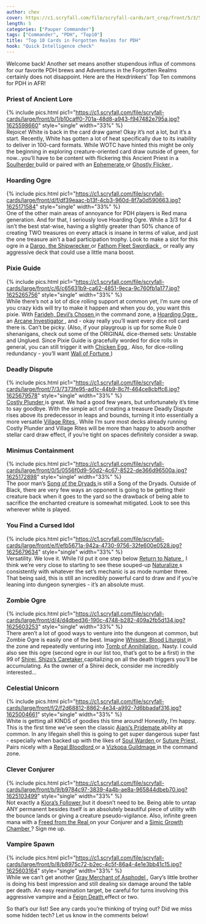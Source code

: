 ```yaml
---
author: chev
cover: https://c1.scryfall.com/file/scryfall-cards/art_crop/front/5/3/53df7b80-71bf-4013-ad44-f76eae8ac81b.jpg?1625163435
length: 5
categories: ["Pauper Commander"]
tags: ["Commander", "PDH", "Top10"]
title: "Top 10 Cards in Forgotten Realms for PDH"
hook: "Quick Intelligence check"
---
```

Welcome back! Another set means another stupendous influx of commons for our favorite PDH brews and Adventures in the Forgotten Realms certainly does not disappoint. Here are the Hexdrinkers’ Top Ten commons for PDH in AFR!

### Priest of Ancient Lore
{% include pics.html
pic1="https://c1.scryfall.com/file/scryfall-cards/large/front/b/1/b10caff0-701a-48d8-a943-f947482e795a.jpg?1625598660"
style="single"
width="33%" %}
<br />
Rejoice! White is back in the card draw game! Okay it’s not a lot, but it’s a start. Recently, White has gotten a lot of heat specifically due to its inability to deliver in 100-card formats. While WOTC have hinted this might be only the beginning in exploring creature-oriented card draw outside of green, for now...you’ll have to be content with flickering this Ancient Priest in a <a
	class="accented-link external-card-link"
	target="_blank"
	href="https://scryfall.com/card/khc/93/soulherder?utm_source=api"
	data-toggle="popover"
	data-placement="top"
	data-content="<img src='https://c1.scryfall.com/file/scryfall-cards/normal/front/5/0/50bc0f5b-7421-45b9-af85-86dd9821b7d8.jpg?1620530859' width=100% height=100%>">
	Soulherder
</a> build or paired with an <a
	class="accented-link external-card-link"
	target="_blank"
	href="https://scryfall.com/card/mh1/7/ephemerate?utm_source=api"
	data-toggle="popover"
	data-placement="top"
	data-content="<img src='https://c1.scryfall.com/file/scryfall-cards/normal/front/2/d/2da5f3f8-5eef-498f-ba2c-2f3fbc3745aa.jpg?1562201088' width=100% height=100%>">
	Ephemerate
</a> or <a
	class="accented-link external-card-link"
	target="_blank"
	href="https://scryfall.com/card/khc/39/ghostly-flicker?utm_source=api"
	data-toggle="popover"
	data-placement="top"
	data-content="<img src='https://c1.scryfall.com/file/scryfall-cards/normal/front/4/8/485ab561-9c2a-4f99-9317-8726bcdae364.jpg?1620529574' width=100% height=100%>">
	Ghostly Flicker
</a>.

### Hoarding Ogre
{% include pics.html
pic1="https://c1.scryfall.com/file/scryfall-cards/large/front/d/f/df39eaac-b13f-4cb3-960d-8f7a0d590663.jpg?1625171584"
style="single"
width="33%" %}
<br />
One of the other main areas of annoyance for PDH players is Red mana generation. And for that, I seriously love Hoarding Ogre. While a 3/3 for 4 isn’t the best stat-wise, having a slightly greater than 50% chance of creating TWO treasures on every attack is insane in terms of value, and just the one treasure ain’t a bad participation trophy. Look to make a slot for this ogre in a <a
	class="accented-link external-card-link"
	target="_blank"
	href="https://scryfall.com/card/cmr/172/dargo-the-shipwrecker?utm_source=api"
	data-toggle="popover"
	data-placement="top"
	data-content="<img src='https://c1.scryfall.com/file/scryfall-cards/normal/front/5/c/5cd87cf8-4d5d-4aba-8dfa-800b1fb3799b.jpg?1608910155' width=100% height=100%>">
	Dargo, the Shipwrecker
</a> or <a
	class="accented-link external-card-link"
	target="_blank"
	href="https://scryfall.com/card/cmr/177/fathom-fleet-swordjack?utm_source=api"
	data-toggle="popover"
	data-placement="top"
	data-content="<img src='https://c1.scryfall.com/file/scryfall-cards/normal/front/5/3/53c267b7-dbd6-43c5-9741-10f635bff4b1.jpg?1616447015' width=100% height=100%>">
	Fathom Fleet Swordjack
</a>, or really any aggressive deck that could use a little mana boost.

### Pixie Guide
{% include pics.html
pic1="https://c1.scryfall.com/file/scryfall-cards/large/front/c/6/c65631b9-ca62-4851-9eca-9c760fb1a177.jpg?1625265756"
style="single"
width="33%" %}
<br />
While there’s not a lot of dice rolling support at common yet, I’m sure one of you crazy kids will try to make it happen and when you do, you want this pixie. With <a
	class="accented-link external-card-link"
	target="_blank"
	href="https://scryfall.com/card/afr/221/farideh-devils-chosen?utm_source=api"
	data-toggle="popover"
	data-placement="top"
	data-content="<img src='https://c1.scryfall.com/file/scryfall-cards/normal/front/1/b/1b2ff142-029b-4446-960a-2ff200fb9aee.jpg?1625457242' width=100% height=100%>">
	Farideh, Devil’s Chosen
</a> in the command zone, a <a
	class="accented-link external-card-link"
	target="_blank"
	href="https://scryfall.com/card/afr/146/hoarding-ogre?utm_source=api"
	data-toggle="popover"
	data-placement="top"
	data-content="<img src='https://c1.scryfall.com/file/scryfall-cards/normal/front/d/f/df39eaac-b13f-4cb3-960d-8f7a0d590663.jpg?1625171584' width=100% height=100%>">
	Hoarding Ogre
</a>, an <a
	class="accented-link external-card-link"
	target="_blank"
	href="https://scryfall.com/card/afr/46/arcane-investigator?utm_source=api"
	data-toggle="popover"
	data-placement="top"
	data-content="<img src='https://c1.scryfall.com/file/scryfall-cards/normal/front/d/c/dc457520-9947-4f65-bbe7-9b95bd2c23af.jpg?1625246508' width=100% height=100%>">
	Arcane Investigator
</a>, and - okay really you’ll want every dice roll card there is. Can’t be picky. (Also, if your playgroup is up for some Rule 0 shenanigans, check out some of the ORIGINAL dice-themed sets: Unstable and Unglued. Since Pixie Guide is gracefully worded for dice rolls in general, you can still trigger it with <a
	class="accented-link external-card-link"
	target="_blank"
	href="https://scryfall.com/card/ugl/41/chicken-egg?utm_source=api"
	data-toggle="popover"
	data-placement="top"
	data-content="<img src='https://c1.scryfall.com/file/scryfall-cards/normal/front/6/4/640ac565-331b-47e2-b2af-a8a94a96488a.jpg?1582935068' width=100% height=100%>">
	Chicken Egg
</a>. Also, for dice-rolling redundancy - you’ll want <a
	class="accented-link external-card-link"
	target="_blank"
	href="https://scryfall.com/card/und/30/wall-of-fortune?utm_source=api"
	data-toggle="popover"
	data-placement="top"
	data-content="<img src='https://c1.scryfall.com/file/scryfall-cards/normal/front/7/d/7d09f247-99c6-4038-9cd1-7c4ccc3d7005.jpg?1583965503' width=100% height=100%>">
	Wall of Fortune
</a>)

### Deadly Dispute
{% include pics.html
pic1="https://c1.scryfall.com/file/scryfall-cards/large/front/7/3/7373fe95-ad1c-44b9-8c7f-464ce8cbffc6.jpg?1625679578"
style="single"
width="33%" %}
<br />
<a
	class="accented-link external-card-link"
	target="_blank"
	href="https://scryfall.com/card/2xm/80/costly-plunder?utm_source=api"
	data-toggle="popover"
	data-placement="top"
	data-content="<img src='https://c1.scryfall.com/file/scryfall-cards/normal/front/5/9/598405fd-02d2-4bf8-b241-7a2ae6338913.jpg?1598304489' width=100% height=100%>">
	Costly Plunder
</a> is great. We had a good few years, but unfortunately it’s time to say goodbye. With the simple act of creating a treasure Deadly Dispute rises above its predecessor in leaps and bounds, turning it into essentially a more versatile <a
	class="accented-link external-card-link"
	target="_blank"
	href="https://scryfall.com/card/khm/117/village-rites?utm_source=api"
	data-toggle="popover"
	data-placement="top"
	data-content="<img src='https://c1.scryfall.com/file/scryfall-cards/normal/front/0/f/0fab9ee8-776a-48e5-b309-bcd381e67bf7.jpg?1621304677' width=100% height=100%>">
	Village Rites
</a>. While I’m sure most decks already running Costly Plunder and Village Rites will be more than happy to absorb another stellar card draw effect, if you’re tight on spaces definitely consider a swap.

### Minimus Containment
{% include pics.html
pic1="https://c1.scryfall.com/file/scryfall-cards/large/front/0/5/0556f0d9-50d2-4c67-8522-de366d96500a.jpg?1625172898"
style="single"
width="33%" %}
<br />
The poor man’s <a
	class="accented-link external-card-link"
	target="_blank"
	href="https://scryfall.com/card/cma/147/song-of-the-dryads?utm_source=api"
	data-toggle="popover"
	data-placement="top"
	data-content="<img src='https://c1.scryfall.com/file/scryfall-cards/normal/front/0/c/0ccb4579-b090-45f6-a967-cec2c195f565.jpg?1592673193' width=100% height=100%>">
	Song of the Dryads
</a> is still a Song of the Dryads. Outside of Black, there are very few ways an opponent is going to be getting their creature back when it goes to the yard so the drawback of being able to sacrifice the enchanted creature is somewhat mitigated. Look to see this wherever white is played.

### You Find a Cursed Idol
{% include pics.html
pic1="https://c1.scryfall.com/file/scryfall-cards/large/front/e/f/efb5671a-942a-4730-9756-32fe600e0528.jpg?1625679634"
style="single"
width="33%" %}
<br />
Versatility. We love it. While I’d put it one step below <a
	class="accented-link external-card-link"
	target="_blank"
	href="https://scryfall.com/card/m21/200/return-to-nature?utm_source=api"
	data-toggle="popover"
	data-placement="top"
	data-content="<img src='https://c1.scryfall.com/file/scryfall-cards/normal/front/3/f/3f1b4490-d96d-4448-835b-6cc453c1f344.jpg?1594737172' width=100% height=100%>">
	Return to Nature
</a>, I think we’re very close to starting to see these souped-up <a
	class="accented-link external-card-link"
	target="_blank"
	href="https://scryfall.com/card/m19/190/naturalize?utm_source=api"
	data-toggle="popover"
	data-placement="top"
	data-content="<img src='https://c1.scryfall.com/file/scryfall-cards/normal/front/3/9/390c40ba-2464-44ae-8d67-93c72ab3c425.jpg?1562301697' width=100% height=100%>">
	Naturalize
</a>s consistently with whatever the set’s mechanic is as mode number three. That being said, this is still an incredibly powerful card to draw and if you’re leaning into dungeon synergies - it’s an absolute must.

### Zombie Ogre
{% include pics.html
pic1="https://c1.scryfall.com/file/scryfall-cards/large/front/d/4/d4dbed36-190c-4748-b282-409a2fb5d134.jpg?1625603253"
style="single"
width="33%" %}
<br />
There aren’t a lot of good ways to venture into the dungeon at common, but Zombie Ogre is easily one of the best. Imagine <a
	class="accented-link external-card-link"
	target="_blank"
	href="https://scryfall.com/card/dom/111/whisper-blood-liturgist?utm_source=api"
	data-toggle="popover"
	data-placement="top"
	data-content="<img src='https://c1.scryfall.com/file/scryfall-cards/normal/front/0/6/0647feeb-ad7a-40c7-830f-f307ba8339ad.jpg?1562730877' width=100% height=100%>">
	Whisper, Blood Liturgist
</a> in the zone and repeatedly venturing into <a
	class="accented-link external-card-link"
	target="_blank"
	href="https://scryfall.com/card/tafr/22/tomb-of-annihilation?utm_source=api"
	data-toggle="popover"
	data-placement="top"
	data-content="<img src='https://c1.scryfall.com/file/scryfall-cards/normal/front/7/0/70b284bd-7a8f-4b60-8238-f746bdc5b236.jpg?1625106731' width=100% height=100%>">
	Tomb of Annihilation
</a>. Nasty. I could also see this ogre (second ogre in our list too, that’s got to be a first) in the 99 of <a
	class="accented-link external-card-link"
	target="_blank"
	href="https://scryfall.com/card/uma/112/shirei-shizos-caretaker?utm_source=api"
	data-toggle="popover"
	data-placement="top"
	data-content="<img src='https://c1.scryfall.com/file/scryfall-cards/normal/front/0/7/0757cb66-7aa2-41a2-8efc-f3f35b70ab9e.jpg?1559959257' width=100% height=100%>">
	Shirei, Shizo’s Caretaker
</a> capitalizing on all the death triggers you’ll be accumulating. As the owner of a Shirei deck, consider me incredibly interested...

### Celestial Unicorn
{% include pics.html
pic1="https://c1.scryfall.com/file/scryfall-cards/large/front/f/2/f2d68812-8862-4e34-a992-7d6bbadaf316.jpg?1625004661"
style="single"
width="33%" %}
<br />
White is getting all KINDS of goodies this time around! Honestly, I’m happy. This is the first time we’ve seen the classic <a
	class="accented-link external-card-link"
	target="_blank"
	href="https://scryfall.com/card/war/4/ajanis-pridemate?utm_source=api"
	data-toggle="popover"
	data-placement="top"
	data-content="<img src='https://c1.scryfall.com/file/scryfall-cards/normal/front/b/3/b3656310-093d-4724-a399-7f7010843b1f.jpg?1557575878' width=100% height=100%>">
	Ajani’s Pridemate
</a> ability at common. In any lifegain shell this is going to get super dangerous super fast - especially when backed up with the likes of <a
	class="accented-link external-card-link"
	target="_blank"
	href="https://scryfall.com/card/mm3/24/soul-warden?utm_source=api"
	data-toggle="popover"
	data-placement="top"
	data-content="<img src='https://c1.scryfall.com/file/scryfall-cards/normal/front/d/9/d96266b3-a7cb-40ce-a328-ac13719fe5f0.jpg?1616182277' width=100% height=100%>">
	Soul Warden
</a> or <a
	class="accented-link external-card-link"
	target="_blank"
	href="https://scryfall.com/card/nph/25/suture-priest?utm_source=api"
	data-toggle="popover"
	data-placement="top"
	data-content="<img src='https://c1.scryfall.com/file/scryfall-cards/normal/front/3/1/31432e98-86cd-42ea-ad37-eb4383dc6a81.jpg?1562876459' width=100% height=100%>">
	Suture Priest
</a>. Pairs nicely with a <a
	class="accented-link external-card-link"
	target="_blank"
	href="https://scryfall.com/card/m19/222/regal-bloodlord?utm_source=api"
	data-toggle="popover"
	data-placement="top"
	data-content="<img src='https://c1.scryfall.com/file/scryfall-cards/normal/front/6/5/65a75d3a-58cb-4ee0-88d3-52099cb57ac3.jpg?1562302641' width=100% height=100%>">
	Regal Bloodlord
</a> or a <a
	class="accented-link external-card-link"
	target="_blank"
	href="https://scryfall.com/card/ima/211/vizkopa-guildmage?utm_source=api"
	data-toggle="popover"
	data-placement="top"
	data-content="<img src='https://c1.scryfall.com/file/scryfall-cards/normal/front/d/f/dfdce9d1-a163-40e1-a70a-1f09cf400a6c.jpg?1562855100' width=100% height=100%>">
	Vizkopa Guildmage
</a> in the command zone.


### Clever Conjurer
{% include pics.html
pic1="https://c1.scryfall.com/file/scryfall-cards/large/front/b/9/b9784c97-3839-4a4b-ae8a-965844dbeb70.jpg?1625103499"
style="single"
width="33%" %}
<br />
Not exactly a <a
	class="accented-link external-card-link"
	target="_blank"
	href="https://scryfall.com/card/ddo/52/kioras-follower?utm_source=api"
	data-toggle="popover"
	data-placement="top"
	data-content="<img src='https://c1.scryfall.com/file/scryfall-cards/normal/front/d/9/d9704f4f-eb5b-4862-8efd-ff1d8fd4177a.jpg?1562840713' width=100% height=100%>">
	Kiora’s Follower
</a> but it doesn’t need to be. Being able to untap ANY permanent besides itself is an absolutely beautiful piece of utility with the bounce lands or giving a creature pseudo-vigilance. Also, infinite green mana with a <a
	class="accented-link external-card-link"
	target="_blank"
	href="https://scryfall.com/card/a25/58/freed-from-the-real?utm_source=api"
	data-toggle="popover"
	data-placement="top"
	data-content="<img src='https://c1.scryfall.com/file/scryfall-cards/normal/front/c/4/c47ee6f6-50c1-4f56-b9ce-4c309bfb92ca.jpg?1562440713' width=100% height=100%>">
	Freed from the Real
</a> on your Conjurer and a <a
	class="accented-link external-card-link"
	target="_blank"
	href="https://scryfall.com/card/c21/317/simic-growth-chamber?utm_source=api"
	data-toggle="popover"
	data-placement="top"
	data-content="<img src='https://c1.scryfall.com/file/scryfall-cards/normal/front/2/7/27ba2a33-a9f2-414c-889b-d80b175bec92.jpg?1617994994' width=100% height=100%>">
	Simic Growth Chamber
</a>? Sign me up.

### Vampire Spawn
{% include pics.html
pic1="https://c1.scryfall.com/file/scryfall-cards/large/front/b/8/b8975c72-b2ec-4c5f-86a4-4e1e3bb41c15.jpg?1625603164"
style="single"
width="33%" %}
<br />
While we can’t get another <a
	class="accented-link external-card-link"
	target="_blank"
	href="https://scryfall.com/card/thb/99/gray-merchant-of-asphodel?utm_source=api"
	data-toggle="popover"
	data-placement="top"
	data-content="<img src='https://c1.scryfall.com/file/scryfall-cards/normal/front/7/c/7c1a7dd8-8034-4f59-a351-33666b26ff5a.jpg?1581479807' width=100% height=100%>">
	Gray Merchant of Asphodel
</a>, Gary’s little brother is doing his best impression and still dealing six damage around the table per death. An easy reanimation target, be careful for turns involving this aggressive vampire and a <a
	class="accented-link external-card-link"
	target="_blank"
	href="https://scryfall.com/card/afr/103/feign-death?utm_source=api"
	data-toggle="popover"
	data-placement="top"
	data-content="<img src='https://c1.scryfall.com/file/scryfall-cards/normal/front/3/2/32af7061-fca6-4a06-be3c-01881e6b96f7.jpg?1625679768' width=100% height=100%>">
	Feign Death
</a> effect or two.

So that’s our list! See any cards you’re thinking of trying out? Did we miss some hidden tech? Let us know in the comments below!

